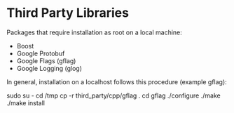 Third Party Libraries
=====================

Packages that require installation as root on a local machine:
 - Boost
 - Google Protobuf
 - Google Flags (gflag)
 - Google Logging (glog)

In general, installation on a localhost follows this procedure (example gflag):
 
  sudo su -
  cd /tmp
  cp -r third_party/cpp/gflag .
  cd gflag
  ./configure 
  ./make
  ./make install


 